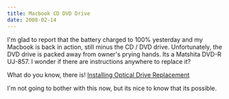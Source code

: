 ```yaml
---
title: Macbook CD DVD Drive
date: 2008-02-14
---
```

I'm glad to report that the battery charged to 100% yesterday and my Macbook is back in action, still minus the CD / DVD drive. Unfortunately, the DVD drive is packed away from owner's prying hands. Its a Matshita DVD-R UJ-857. I wonder if there are instructions anywhere to replace it?

What do you know, there is! <a href="http://www.ifixit.com/Guide/Mac/MacBook-Core-Duo/Optical-Drive-Replacement/86/9/">Installing Optical Drive Replacement</a>

I'm not going to bother with this now, but its nice to know that its possible.

